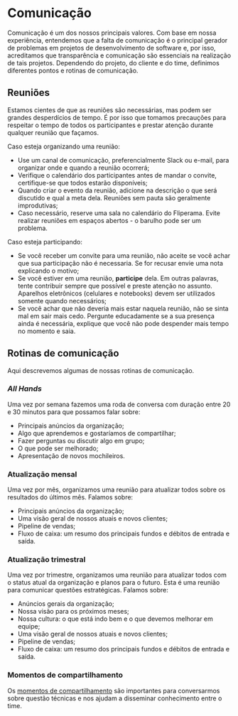 # Comunicação

Comunicação é um dos nossos principais valores. Com base em nossa experiência, entendemos que a falta de comunicação é o principal gerador de problemas em projetos de desenvolvimento de software e, por isso, acreditamos que transparência e comunicação são essenciais na realização de tais projetos. Dependendo do projeto, do cliente e do time, definimos diferentes pontos e rotinas de comunicação.

## Reuniões

Estamos cientes de que as reuniões são necessárias, mas podem ser grandes desperdícios de tempo. É por isso que tomamos precauções para respeitar o tempo de todos os participantes e prestar atenção durante qualquer reunião que façamos.

Caso esteja organizando uma reunião:

* Use um canal de comunicação, preferencialmente Slack ou e-mail, para organizar onde e quando a reunião ocorrerá;
* Verifique o calendário dos participantes antes de mandar o convite, certifique-se que todos estarão disponíveis;
* Quando criar o evento da reunião, adicione na descrição o que será discutido e qual a meta dela. Reuniões sem pauta são geralmente improdutivas;
* Caso necessário, reserve uma sala no calendário do Fliperama. Evite realizar reuniões em espaços abertos - o barulho pode ser um problema.

Caso esteja participando:

* Se você receber um convite para uma reunião, não aceite se você achar que sua participação não é necessaria. Se for recusar envie uma nota explicando o motivo;
* Se você estiver em uma reunião, **participe** dela. Em outras palavras, tente contribuir sempre que possível e preste atenção no assunto. Aparelhos eletrônicos (celulares e notebooks) devem ser utilizados somente quando necessários;
* Se você achar que não deveria mais estar naquela reunião, não se sinta mal em sair mais cedo. Pergunte educadamente se a sua presença ainda é necessária, explique que você não pode despender mais tempo no momento e saia.

## Rotinas de comunicação

Aqui descrevemos algumas de nossas rotinas de comunicação.

### _All Hands_

Uma vez por semana fazemos uma roda de conversa com duração entre 20 e 30 minutos para que possamos falar sobre:

* Principais anúncios da organização;
* Algo que aprendemos e gostaríamos de compartilhar;
* Fazer perguntas ou discutir algo em grupo;
* O que pode ser melhorado;
* Apresentação de novos mochileiros.

### Atualização mensal

Uma vez por mês, organizamos uma reunião para atualizar todos sobre os resultados do últimos mês. Falamos sobre:

* Principais anúncios da organização;
* Uma visão geral de nossos atuais e novos clientes;
* Pipeline de vendas;
* Fluxo de caixa: um resumo dos principais fundos e débitos de entrada e saída.

### Atualização trimestral

Uma vez por trimestre, organizamos uma reunião para atualizar todos com o status atual da organização e planos para o futuro. Esta é uma reunião para comunicar questões estratégicas. Falamos sobre:

* Anúncios gerais da organização;
* Nossa visão para os próximos meses;
* Nossa cultura: o que está indo bem e o que devemos melhorar em equipe;
* Uma visão geral de nossos atuais e novos clientes;
* Pipeline de vendas;
* Fluxo de caixa: um resumo dos principais fundos e débitos de entrada e saída.

### Momentos de compartilhamento

Os [momentos de compartilhamento](/organization/1-1-sharing) são importantes para conversarmos sobre questão técnicas e nos ajudam a disseminar conhecimento entre o time.
